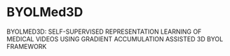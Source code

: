 # BYOLMed3D
BYOLMED3D: SELF-SUPERVISED REPRESENTATION LEARNING OF MEDICAL VIDEOS USING GRADIENT ACCUMULATION ASSISTED 3D BYOL FRAMEWORK
